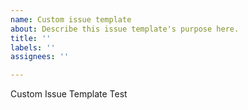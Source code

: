 ```yaml
---
name: Custom issue template
about: Describe this issue template's purpose here.
title: ''
labels: ''
assignees: ''

---
```



Custom Issue Template Test
